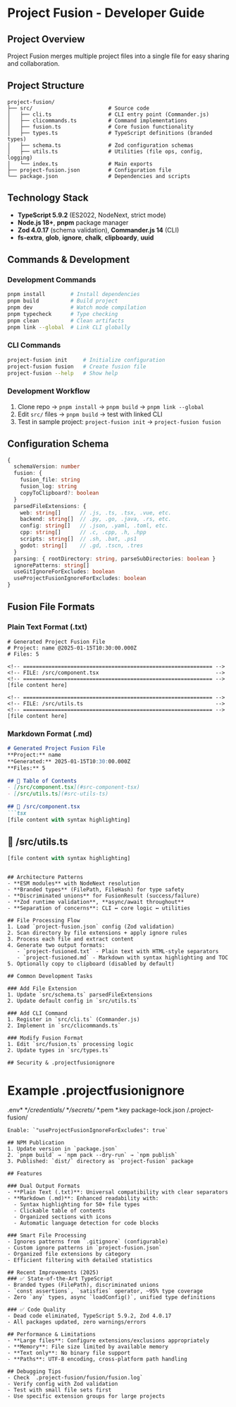 # Project Fusion - Developer Guide

## Project Overview
Project Fusion merges multiple project files into a single file for easy sharing and collaboration.

## Project Structure
```
project-fusion/
├── src/                        # Source code
│   ├── cli.ts                  # CLI entry point (Commander.js)
│   ├── clicommands.ts          # Command implementations
│   ├── fusion.ts               # Core fusion functionality  
│   ├── types.ts                # TypeScript definitions (branded types)
│   ├── schema.ts               # Zod configuration schemas
│   ├── utils.ts                # Utilities (file ops, config, logging)
│   └── index.ts                # Main exports
├── project-fusion.json         # Configuration file
└── package.json                # Dependencies and scripts
```

## Technology Stack
- **TypeScript 5.9.2** (ES2022, NodeNext, strict mode)
- **Node.js 18+**, **pnpm** package manager
- **Zod 4.0.17** (schema validation), **Commander.js 14** (CLI)
- **fs-extra**, **glob**, **ignore**, **chalk**, **clipboardy**, **uuid**

## Commands & Development

### Development Commands
```bash
pnpm install        # Install dependencies
pnpm build          # Build project
pnpm dev            # Watch mode compilation
pnpm typecheck      # Type checking
pnpm clean          # Clean artifacts
pnpm link --global  # Link CLI globally
```

### CLI Commands
```bash
project-fusion init     # Initialize configuration
project-fusion fusion   # Create fusion file
project-fusion --help   # Show help
```

### Development Workflow
1. Clone repo → `pnpm install` → `pnpm build` → `pnpm link --global`
2. Edit `src/` files → `pnpm build` → test with linked CLI
3. Test in sample project: `project-fusion init` → `project-fusion fusion`

## Configuration Schema
```typescript
{
  schemaVersion: number
  fusion: {
    fusion_file: string
    fusion_log: string  
    copyToClipboard?: boolean
  }
  parsedFileExtensions: {
    web: string[]      // .js, .ts, .tsx, .vue, etc.
    backend: string[]  // .py, .go, .java, .rs, etc.
    config: string[]   // .json, .yaml, .toml, etc.
    cpp: string[]      // .c, .cpp, .h, .hpp
    scripts: string[]  // .sh, .bat, .ps1
    godot: string[]    // .gd, .tscn, .tres
  }
  parsing: { rootDirectory: string, parseSubDirectories: boolean }
  ignorePatterns: string[]
  useGitIgnoreForExcludes: boolean
  useProjectFusionIgnoreForExcludes: boolean
}
```

## Fusion File Formats

### Plain Text Format (.txt)
```
# Generated Project Fusion File
# Project: name @2025-01-15T10:30:00.000Z
# Files: 5

<!-- ============================================================ -->
<!-- FILE: /src/component.tsx                                     -->
<!-- ============================================================ -->
[file content here]

<!-- ============================================================ -->
<!-- FILE: /src/utils.ts                                          -->
<!-- ============================================================ -->
[file content here]
```

### Markdown Format (.md)
```markdown
# Generated Project Fusion File
**Project:** name
**Generated:** 2025-01-15T10:30:00.000Z
**Files:** 5

## 📁 Table of Contents
- [/src/component.tsx](#src-component-tsx)
- [/src/utils.ts](#src-utils-ts)

## 📄 /src/component.tsx
```tsx
[file content with syntax highlighting]
```

## 📄 /src/utils.ts
```typescript
[file content with syntax highlighting]
```
```

## Architecture Patterns
- **ESM modules** with NodeNext resolution
- **Branded types** (FilePath, FileHash) for type safety
- **Discriminated unions** for FusionResult (success/failure)
- **Zod runtime validation**, **async/await throughout**
- **Separation of concerns**: CLI ↔ core logic ↔ utilities

## File Processing Flow
1. Load `project-fusion.json` config (Zod validation)
2. Scan directory by file extensions + apply ignore rules
3. Process each file and extract content
4. Generate two output formats:
   - `project-fusioned.txt` - Plain text with HTML-style separators
   - `project-fusioned.md` - Markdown with syntax highlighting and TOC
5. Optionally copy to clipboard (disabled by default)

## Common Development Tasks

### Add File Extension
1. Update `src/schema.ts` parsedFileExtensions
2. Update default config in `src/utils.ts`

### Add CLI Command  
1. Register in `src/cli.ts` (Commander.js)
2. Implement in `src/clicommands.ts`

### Modify Fusion Format
1. Edit `src/fusion.ts` processing logic
2. Update types in `src/types.ts`

## Security & .projectfusionignore
```
# Example .projectfusionignore
.env*
**/credentials/*
**/secrets/*
*.pem
*.key
package-lock.json
/.project-fusion/
```
Enable: `"useProjectFusionIgnoreForExcludes": true`

## NPM Publication
1. Update version in `package.json`
2. `pnpm build` → `npm pack --dry-run` → `npm publish`
3. Published: `dist/` directory as `project-fusion` package

## Features

### Dual Output Formats
- **Plain Text (.txt)**: Universal compatibility with clear separators
- **Markdown (.md)**: Enhanced readability with:
  - Syntax highlighting for 50+ file types
  - Clickable table of contents
  - Organized sections with icons
  - Automatic language detection for code blocks

### Smart File Processing
- Ignores patterns from `.gitignore` (configurable)
- Custom ignore patterns in `project-fusion.json`
- Organized file extensions by category
- Efficient filtering with detailed statistics

## Recent Improvements (2025)
### ✅ State-of-the-Art TypeScript
- Branded types (FilePath), discriminated unions
- `const assertions`, `satisfies` operator, ~95% type coverage
- Zero `any` types, async `loadConfig()`, unified type definitions

### ✅ Code Quality  
- Dead code eliminated, TypeScript 5.9.2, Zod 4.0.17
- All packages updated, zero warnings/errors

## Performance & Limitations
- **Large files**: Configure extensions/exclusions appropriately
- **Memory**: File size limited by available memory
- **Text only**: No binary file support
- **Paths**: UTF-8 encoding, cross-platform path handling

## Debugging Tips
- Check `.project-fusion/fusion/fusion.log`
- Verify config with Zod validation
- Test with small file sets first
- Use specific extension groups for large projects